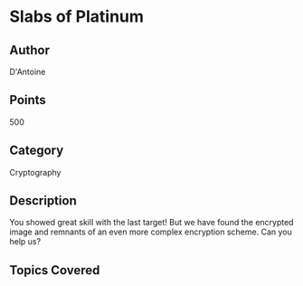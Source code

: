 # Slabs of Platinum

## Author
D'Antoine
## Points
500
## Category
Cryptography
## Description
You showed great skill with the last target! But we have found the encrypted image and remnants of an even more complex encryption scheme.
Can you help us?
## Topics Covered

